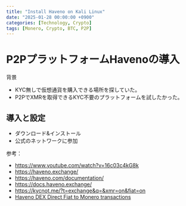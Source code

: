 ```yaml
---
title: "Install Haveno on Kali Linux"
date: "2025-01-28 00:00:00 +0900"
categories: [Technology, Crypto]
tags: [Monero, Crypto, BTC, P2P]
---
```


# P2PプラットフォームHavenoの導入
背景
- KYC無しで仮想通貨を購入できる場所を探していた。
- P2PでXMRを取得できるKYC不要のプラットフォームを試したかった。




## 導入と設定

- ダウンロード&インストール
- 公式のネットワークに参加




参考：
- https://www.youtube.com/watch?v=16c03c4kG8k
- https://haveno.exchange/
- https://haveno.com/documentation/
- https://docs.haveno.exchange/
- https://kycnot.me/?t=exchange&q=&xmr=on&fiat=on
- [Haveno DEX Direct Fiat to Monero transactions](https://web.archive.org/web/20240716182104/https://blog.nihilism.network/servers/haveno-client-f2f/index.html)
